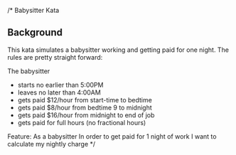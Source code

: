 /*
 Babysitter Kata
 
 Background
 ----------
 This kata simulates a babysitter working and getting paid for one night.  The rules are pretty straight forward:
 
 The babysitter
 - starts no earlier than 5:00PM
 - leaves no later than 4:00AM
 - gets paid $12/hour from start-time to bedtime
 - gets paid $8/hour from bedtime 9 to midnight
 - gets paid $16/hour from midnight to end of job
 - gets paid for full hours (no fractional hours)
 
 
 Feature:
 As a babysitter
 In order to get paid for 1 night of work
 I want to calculate my nightly charge
 */
